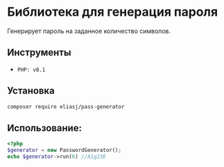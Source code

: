 # Библиотека для генерация пароля

Генерирует пароль на заданное количество символов.

## Инструменты
- `PHP: v8.1`

## Установка

```bash
composer require eliasj/pass-generator
```

## Использование:
```php
<?php
$generator = new PasswordGenerator();
echo $generator->run(6) //A1g23E 
```